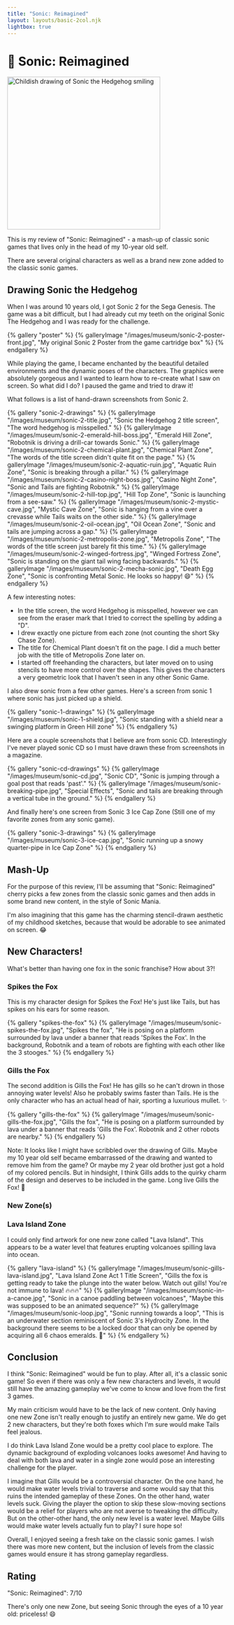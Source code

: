 ```yaml
---
title: "Sonic: Reimagined"
layout: layouts/basic-2col.njk
lightbox: true
---
```


# <span aria-hidden="true">🔵</span> Sonic: Reimagined

<img src="/images/museum/sonic-happy.jpg" alt="Childish drawing of Sonic the Hedgehog smiling" width=350px/>

This is my review of "Sonic: Reimagined" - a mash-up of classic sonic games that lives only in the head of my 10-year old self.

There are several original characters as well as a brand new zone added to the classic sonic games.

## Drawing Sonic the Hedgehog

When I was around 10 years old, I got Sonic 2 for the Sega Genesis. The game was a bit difficult, but I had already cut my teeth on the original Sonic The Hedgehog and I was ready for the challenge.

{% gallery "poster" %}
{% galleryImage "/images/museum/sonic-2-poster-front.jpg", "My original Sonic 2 Poster from the game cartridge box" %}
{% endgallery %}

While playing the game, I became enchanted by the beautiful detailed environments and the dynamic poses of the characters. The graphics were absolutely gorgeous and I wanted to learn how to re-create what I saw on screen. So what did I do? I paused the game and tried to draw it!

What follows is a list of hand-drawn screenshots from Sonic 2.

{% gallery "sonic-2-drawings" %}
{% galleryImage "/images/museum/sonic-2-title.jpg", "Sonic the Hedgehog 2 title screen", "The word hedgehog is misspelled." %}
{% galleryImage "/images/museum/sonic-2-emerald-hill-boss.jpg", "Emerald Hill Zone", "Robotnik is driving a drill-car towards Sonic." %}
{% galleryImage "/images/museum/sonic-2-chemical-plant.jpg", "Chemical Plant Zone", "The words of the title screen didn't quite fit on the page." %}
{% galleryImage "/images/museum/sonic-2-aquatic-ruin.jpg", "Aquatic Ruin Zone", "Sonic is breaking through a pillar." %}
{% galleryImage "/images/museum/sonic-2-casino-night-boss.jpg", "Casino Night Zone", "Sonic and Tails are fighting Robotnik." %}
{% galleryImage "/images/museum/sonic-2-hill-top.jpg", "Hill Top Zone", "Sonic is launching from a see-saw." %}
{% galleryImage "/images/museum/sonic-2-mystic-cave.jpg", "Mystic Cave Zone", "Sonic is hanging from a vine over a crevasse while Tails waits on the other side." %}
{% galleryImage "/images/museum/sonic-2-oil-ocean.jpg", "Oil Ocean Zone", "Sonic and tails are jumping across a gap." %}
{% galleryImage "/images/museum/sonic-2-metropolis-zone.jpg", "Metropolis Zone", "The words of the title screen just barely fit this time." %}
{% galleryImage "/images/museum/sonic-2-winged-fortress.jpg", "Winged Fortress Zone", "Sonic is standing on the giant tail wing facing backwards." %}
{% galleryImage "/images/museum/sonic-2-mecha-sonic.jpg", "Death Egg Zone", "Sonic is confronting Metal Sonic. He looks so happy! 😄" %}
{% endgallery %}

A few interesting notes:

- In the title screen, the word Hedgehog is misspelled, however we can see from the eraser mark that I tried to correct the spelling by adding a "D".
- I drew exactly one picture from each zone (not counting the short Sky Chase Zone).
- The title for Chemical Plant doesn't fit on the page. I did a much better job with the title of Metropolis Zone later on.
- I started off freehanding the characters, but later moved on to using stencils to have more control over the shapes. This gives the characters a very geometric look that I haven't seen in any other Sonic Game.

I also drew sonic from a few other games. Here's a screen from sonic 1 where sonic has just picked up a shield.

{% gallery "sonic-1-drawings" %}
{% galleryImage "/images/museum/sonic-1-shield.jpg", "Sonic standing with a shield near a swinging platform in Green Hill zone" %}
{% endgallery %}

Here are a couple screenshots that I believe are from sonic CD. Interestingly I've never played sonic CD so I must have drawn these from screenshots in a magazine.

{% gallery "sonic-cd-drawings" %}
{% galleryImage "/images/museum/sonic-cd.jpg", "Sonic CD", "Sonic is jumping through a goal post that reads 'past'." %}
{% galleryImage "/images/museum/sonic-breaking-pipe.jpg", "Special Effects", "Sonic and tails are breaking through a vertical tube in the ground." %}
{% endgallery %}

And finally here's one screen from Sonic 3 Ice Cap Zone (Still one of my favorite zones from any sonic game).

{% gallery "sonic-3-drawings" %}
{% galleryImage "/images/museum/sonic-3-ice-cap.jpg", "Sonic running up a snowy quarter-pipe in Ice Cap Zone" %}
{% endgallery %}

## Mash-Up

For the purpose of this review, I'll be assuming that "Sonic: Reimagined" cherry picks a few zones from the classic sonic games and then adds in some brand new content, in the style of Sonic Mania.

I'm also imagining that this game has the charming stencil-drawn aesthetic of my childhood sketches, because that would be adorable to see animated on screen. 😂

## New Characters!

What's better than having one fox in the sonic franchise? How about 3?!

### Spikes the Fox

This is my character design for Spikes the Fox! He's just like Tails, but has spikes on his ears for some reason.

{% gallery "spikes-the-fox" %}
{% galleryImage "/images/museum/sonic-spikes-the-fox.jpg", "Spikes the fox", "He is posing on a platform surrounded by lava under a banner that reads 'Spikes the Fox'. In the background, Robotnik and a team of robots are fighting with each other like the 3 stooges." %}
{% endgallery %}

### Gills the Fox

The second addition is Gills the Fox! He has gills so he can't drown in those annoying water levels! Also he probably swims faster than Tails. He is the only character who has an actual head of hair, sporting a luxurious mullet. ✨

{% gallery "gills-the-fox" %}
{% galleryImage "/images/museum/sonic-gills-the-fox.jpg", "Gills the fox", "He is posing on a platform surrounded by lava under a banner that reads 'Gills the Fox'. Robotnik and 2 other robots are nearby." %}
{% endgallery %}

Note: It looks like I might have scribbled over the drawing of Gills. Maybe my 10 year old self became embarrassed of the drawing and wanted to remove him from the game? Or maybe my 2 year old brother just got a hold of my colored pencils. But in hindsight, I think Gills adds to the quirky charm of the design and deserves to be included in the game. Long live Gills the Fox! 🦊

### New Zone(s)

### Lava Island Zone

I could only find artwork for one new zone called "Lava Island". This appears to be a water level that features erupting volcanoes spilling lava into ocean.

{% gallery "lava-island" %}
{% galleryImage "/images/museum/sonic-gills-lava-island.jpg", "Lava Island Zone Act 1 Title Screen", "Gills the fox is getting ready to take the plunge into the water below. Watch out gills! You're not immune to lava! 🔥🔥🔥" %}
{% galleryImage "/images/museum/sonic-in-a-canoe.jpg", "Sonic in a canoe paddling between volcanoes", "Maybe this was supposed to be an animated sequence?" %}
{% galleryImage "/images/museum/sonic-loop.jpg", "Sonic running towards a loop", "This is an underwater section reminiscent of Sonic 3's Hydrocity Zone. In the background there seems to be a locked door that can only be opened by acquiring all 6 chaos emeralds. 💎" %}
{% endgallery %}

## Conclusion

I think "Sonic: Reimagined" would be fun to play. After all, it's a classic sonic game! So even if there was only a few new characters and levels, it would still have the amazing gameplay we've come to know and love from the first 3 games.

My main criticism would have to be the lack of new content. Only having one new Zone isn't really enough to justify an entirely new game. We do get 2 new characters, but they're both foxes which I'm sure would make Tails feel jealous.

I do think Lava Island Zone would be a pretty cool place to explore. The dynamic background of exploding volcanoes looks awesome! And having to deal with both lava and water in a single zone would pose an interesting challenge for the player.

I imagine that Gills would be a controversial character. On the one hand, he would make water levels trivial to traverse and some would say that this ruins the intended gameplay of these Zones. On the other hand, water levels suck. Giving the player the option to skip these slow-moving sections would be a relief for players who are not averse to tweaking the difficulty. But on the other-other hand, the only new level is a water level. Maybe Gills would make water levels actually fun to play? I sure hope so!

Overall, I enjoyed seeing a fresh take on the classic sonic games. I wish there was more new content, but the inclusion of levels from the classic games would ensure it has strong gameplay regardless.

## Rating

"Sonic: Reimagined": 7/10

There's only one new Zone, but seeing Sonic through the eyes of a 10 year old: priceless! 😄
